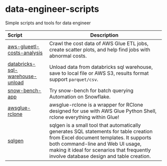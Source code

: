 # data-engineer-scripts

Simple scripts and tools for data engineer

| Script                                                                  | Description                                                                                                                                                                                                                                                    |
|:------------------------------------------------------------------------|----------------------------------------------------------------------------------------------------------------------------------------------------------------------------------------------------------------------------------------------------------------|
| [aws-glueetl-costs-analysis](src/aws-glueetl-costs-analysis/)           | Crawl the cost data of AWS Glue ETL jobs, create scatter plots, and help find jobs with abnormal costs.                                                                                                                                                        |
| [databricks-sql-warehouse-unload](src/databricks-sql-warehouse-unload/) | Unload data from databricks sql warehouse, save to local file or AWS S3, results format support `parquet/csv`.                                                                                                                                                 |
| [snow-bench-app](https://github.com/zhiweio/snow-bench-app)             | Try snow-bench for batch querying Automation on Snowflake.                                                                                                                                                                                                     |
| [awsglue-rclone](https://github.com/zhiweio/awsglue-rclone)             | awsglue-rclone is a wrapper for RClone designed for use with AWS Glue Python Shell, rclone everything within Glue!                                                                                                                                             |
| [sqlgen](https://github.com/zhiweio/sqlgen)                             | sqlgen is a small tool that automatically generates SQL statements for table creation from Excel document templates. It supports both command-line and Web UI usage, making it ideal for scenarios that frequently involve database design and table creation. |
